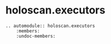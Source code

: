 # holoscan.executors

```{eval-rst}
.. automodule:: holoscan.executors
    :members:
    :undoc-members:
```
